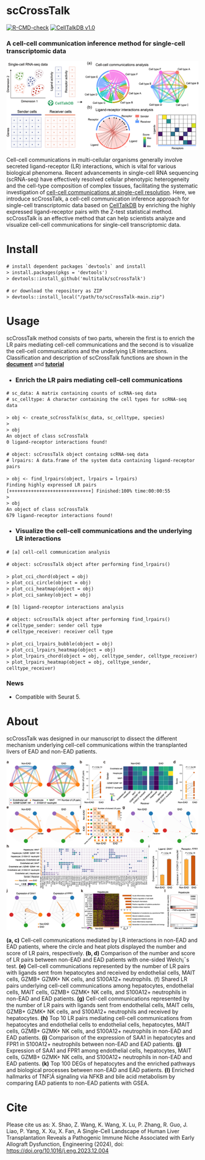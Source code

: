 # scCrossTalk
[![R-CMD-check](https://img.shields.io/badge/R--CMD--check-passing-brightgreen?logo=github)](https://github.com/multitalk/scCrossTalk/actions) [![CellTalkDB v1.0](https://img.shields.io/badge/CellTalkDB-v1.0-yellow)](http://tcm.zju.edu.cn/celltalkdb/)

### A cell-cell communication inference method for single-cell transcriptomic data

<img src='https://github.com/multitalk/scCrossTalk/blob/main/img/github.png'>

Cell-cell communications in multi-cellular organisms generally involve secreted ligand-receptor (LR) interactions, which is vital for various biological phenomena. Recent advancements in single-cell RNA sequencing (scRNA-seq) have effectively resolved cellular phenotypic heterogeneity and the cell-type composition of complex tissues, facilitating the systematic investigation of [cell-cell communications at single-cell resolution](https://pubmed.ncbi.nlm.nih.gov/32435978/). Here, we introduce scCrossTalk, a  cell-cell communication inference approach for single-cell transcriptomic data based on [CellTalkDB](https://pubmed.ncbi.nlm.nih.gov/33147626/) by enriching the highly expressed ligand-receptor pairs with the Z-test statistical method. scCrossTalk is an effective method that can help scientists analyze and visualize cell-cell communications for single-cell transcriptomic data.

# Install

```
# install dependent packages `devtools` and install
> install.packages(pkgs = 'devtools')
> devtools::install_github('multitalk/scCrossTalk')

# or download the repository as ZIP
> devtools::install_local("/path/to/scCrossTalk-main.zip")
```

# Usage
scCrossTalk method consists of two parts, wherein the first is to enrich the LR pairs mediating cell-cell communications and the second is to visualize the cell-cell communications and the underlying LR interactions. Classification and description of scCrossTalk functions are shown in the __[document](https://github.com/multitalk/scCrossTalk/blob/main/vignettes/scCrossTalk.pdf)__ and __[tutorial](https://raw.githack.com/multitalk/scCrossTalk/main/vignettes/tutorial.html)__

- ### Enrich the LR pairs mediating cell-cell communications
```
# sc_data: A matrix containing counts of scRNA-seq data
# sc_celltype: A character containing the cell types for scRNA-seq data

> obj <- create_scCrossTalk(sc_data, sc_celltype, species)
> 
> obj
An object of class scCrossTalk
0 ligand-receptor interactions found!

# object: scCrossTalk object containg scRNA-seq data
# lrpairs: A data.frame of the system data containing ligand-receptor pairs

> obj <- find_lrpairs(object, lrpairs = lrpairs)
Finding highly expressed LR pairs
[++++++++++++++++++++++++++++++] Finished:100% time:00:00:55
>
> obj
An object of class scCrossTalk 
679 ligand-receptor interactions found!
```

- ### Visualize the cell-cell communications and the underlying LR interactions
```
# [a] cell-cell communication analysis

# object: scCrossTalk object after performing find_lrpairs()

> plot_cci_chord(object = obj)
> plot_cci_circle(object = obj)
> plot_cci_heatmap(object = obj)
> plot_cci_sankey(object = obj)

# [b] ligand-receptor interactions analysis

# object: scCrossTalk object after performing find_lrpairs()
# celltype_sender: sender cell type
# celltype_receiver: receiver cell type

> plot_cci_lrpairs_bubble(object = obj)
> plot_cci_lrpairs_heatmap(object = obj)
> plot_lrpairs_chord(object = obj, celltype_sender, celltype_receiver)
> plot_lrpairs_heatmap(object = obj, celltype_sender, celltype_receiver)
```

### News
- Compatible with Seurat 5.

# About
scCrossTalk was designed in our manuscript to dissect the different mechanism underlying cell-cell communications within the transplanted livers of EAD and non-EAD patients. 

<img src='https://github.com/multitalk/scCrossTalk/blob/main/img/ccc.png'>

__(a, c)__ Cell-cell communications mediated by LR interactions in non-EAD and EAD patients, where the circle and heat plots displayed the number and score of LR pairs, respectively. __(b, d)__ Comparison of the number and score of LR pairs between non-EAD and EAD patients with one-sided Welch¡¯s test. __(e)__ Cell-cell communications represented by the number of LR pairs with ligands sent from hepatocytes and received by endothelial cells, MAIT cells, GZMB+ GZMK+ NK cells, and S100A12+ neutrophils. (f) Shared LR pairs underlying cell-cell communications among hepatocytes, endothelial cells, MAIT cells, GZMB+ GZMK+ NK cells, and S100A12+ neutrophils in non-EAD and EAD patients. __(g)__ Cell-cell communications represented by the number of LR pairs with ligands sent from endothelial cells, MAIT cells, GZMB+ GZMK+ NK cells, and S100A12+ neutrophils and received by hepatocytes. __(h)__ Top 10 LR pairs mediating cell-cell communications from hepatocytes and endothelial cells to endothelial cells, hepatocytes, MAIT cells, GZMB+ GZMK+ NK cells, and S100A12+ neutrophils in non-EAD and EAD patients. __(i)__ Comparison of the expression of SAA1 in hepatocytes and FPR1 in S100A12+ neutrophils between non-EAD and EAD patients. __(j)__ Expression of SAA1 and FPR1 among endothelial cells, hepatocytes, MAIT cells, GZMB+ GZMK+ NK cells, and S100A12+ neutrophils in non-EAD and EAD patients. __(k)__ Top 100 DEGs of hepatocytes and the enriched pathways and biological processes between non-EAD and EAD patients. __(l)__ Enriched hallmarks of TNF¦Á signaling via NFKB and bile acid metabolism by comparing EAD patients to non-EAD patients with GSEA.

# Cite
Please cite us as: X. Shao, Z. Wang, K. Wang, X. Lu, P. Zhang, R. Guo, J. Liao, P. Yang, X. Xu, X. Fan,
A Single-Cell Landscape of Human Liver Transplantation Reveals a Pathogenic Immune Niche Associated with
Early Allograft Dysfunction, Engineering (2024), doi: https://doi.org/10.1016/j.eng.2023.12.004
